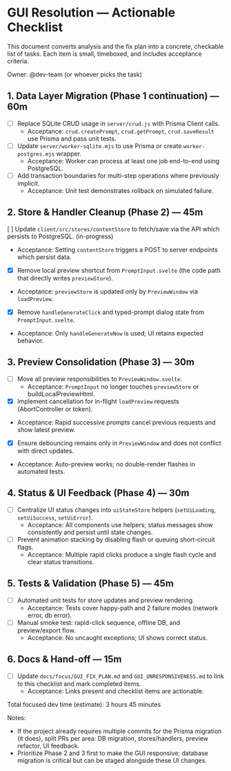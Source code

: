 # GUI Resolution — Actionable Checklist

This document converts analysis and the fix plan into a concrete, checkable list of tasks. Each item is small, timeboxed, and includes acceptance criteria.

Owner: @dev-team (or whoever picks the task)

## 1. Data Layer Migration (Phase 1 continuation) — 60m

- [ ] Replace SQLite CRUD usage in `server/crud.js` with Prisma Client calls.
  - Acceptance: `crud.createPrompt`, `crud.getPrompt`, `crud.saveResult` use Prisma and pass unit tests.
- [ ] Update `server/worker-sqlite.mjs` to use Prisma or create `worker-postgres.mjs` wrapper.
  - Acceptance: Worker can process at least one job end-to-end using PostgreSQL.
- [ ] Add transaction boundaries for multi-step operations where previously implicit.
  - Acceptance: Unit test demonstrates rollback on simulated failure.

## 2. Store & Handler Cleanup (Phase 2) — 45m

[ ] Update `client/src/stores/contentStore` to fetch/save via the API which persists to PostgreSQL. (in-progress)

- Acceptance: Setting `contentStore` triggers a POST to server endpoints which persist data.
- [x] Remove local preview shortcut from `PromptInput.svelte` (the code path that directly writes `previewStore`).
- Acceptance: `previewStore` is updated only by `PreviewWindow` via `loadPreview`.
- [x] Remove `handleGenerateClick` and typed-prompt dialog state from `PromptInput.svelte`.
- Acceptance: Only `handleGenerateNow` is used; UI retains expected behavior.

## 3. Preview Consolidation (Phase 3) — 30m

- [ ] Move all preview responsibilities to `PreviewWindow.svelte`.
  - Acceptance: `PromptInput` no longer touches `previewStore` or buildLocalPreviewHtml.
- [x] Implement cancellation for in-flight `loadPreview` requests (AbortController or token).
- Acceptance: Rapid successive prompts cancel previous requests and show latest preview.
- [x] Ensure debouncing remains only in `PreviewWindow` and does not conflict with direct updates.
- Acceptance: Auto-preview works; no double-render flashes in automated tests.

## 4. Status & UI Feedback (Phase 4) — 30m

- [ ] Centralize UI status changes into `uiStateStore` helpers (`setUiLoading`, `setUiSuccess`, `setUiError`).
  - Acceptance: All components use helpers; status messages show consistently and persist until state changes.
- [ ] Prevent animation stacking by disabling flash or queuing short-circuit flags.
  - Acceptance: Multiple rapid clicks produce a single flash cycle and clear status transitions.

## 5. Tests & Validation (Phase 5) — 45m

- [ ] Automated unit tests for store updates and preview rendering.
  - Acceptance: Tests cover happy-path and 2 failure modes (network error, db error).
- [ ] Manual smoke test: rapid-click sequence, offline DB, and preview/export flow.
  - Acceptance: No uncaught exceptions; UI shows correct status.

## 6. Docs & Hand-off — 15m

- [ ] Update `docs/focus/GUI_FIX_PLAN.md` and `GUI_UNRESPONSIVENESS.md` to link to this checklist and mark completed items.
  - Acceptance: Links present and checklist items are actionable.

Total focused dev time (estimate): 3 hours 45 minutes

Notes:

- If the project already requires multiple commits for the Prisma migration (it does), split PRs per area: DB migration, stores/handlers, preview refactor, UI feedback.
- Prioritize Phase 2 and 3 first to make the GUI responsive; database migration is critical but can be staged alongside these UI changes.
